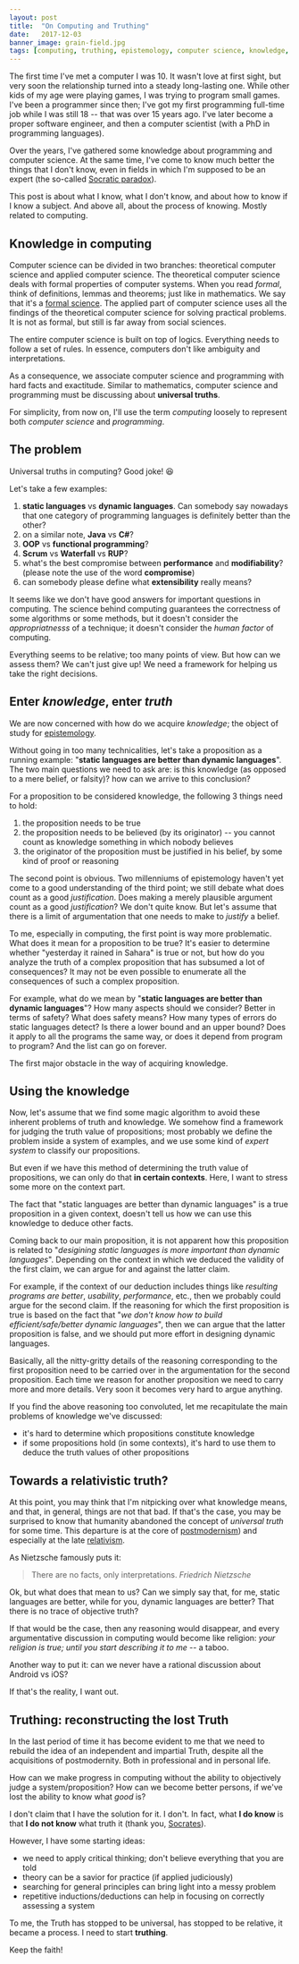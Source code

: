 ```yaml
---
layout: post
title:  "On Computing and Truthing"
date:   2017-12-03
banner_image: grain-field.jpg
tags: [computing, truthing, epistemology, computer science, knowledge, relativism]
---
```


The first time I've met a computer I was 10. It wasn't love at first sight, but very soon the relationship turned into a steady long-lasting one. While other kids of my age were playing games, I was trying to program small games. I've been a programmer since then; I've got my first programming full-time job while I was still 18 -- that was over 15 years ago. I've later become a proper software engineer, and then a computer scientist (with a PhD in programming languages).

Over the years, I've gathered some knowledge about programming and computer science. At the same time, I've come to know much better the things that I don't know, even in fields in which I'm supposed to be an expert (the so-called [Socratic paradox](http://en.wikipedia.org/wiki/I_know_that_I_know_nothing)).

This post is about what I know, what I don't know, and about how to know if I know a subject. And above all, about the process of knowing. Mostly related to computing.

## Knowledge in computing

Computer science can be divided in two branches: theoretical computer science and applied computer science. The theoretical computer science deals with formal properties of computer systems. When you read _formal_, think of definitions, lemmas and theorems; just like in mathematics. We say that it's a [formal science](http://en.wikipedia.org/wiki/Formal_science). The applied part of computer science uses all the findings of the theoretical computer science for solving practical problems. It is not as formal, but still is far away from social sciences.

The entire computer science is built on top of logics. Everything needs to follow a set of rules. In essence, computers don't like ambiguity and interpretations.

As a consequence, we associate computer science and programming with hard facts and exactitude. Similar to mathematics, computer science and programming must be discussing about **universal truths**.

For simplicity, from now on, I'll use the term _computing_ loosely to represent both _computer science_ and _programming_.


## The problem

Universal truths in computing? Good joke! :laughing:

Let's take a few examples:
1. **static languages** vs **dynamic languages**. Can somebody say nowadays that one category of programming languages is definitely better than the other?
1. on a similar note, **Java** vs **C#**?
1. **OOP** vs **functional programming**?
1. **Scrum** vs **Waterfall** vs **RUP**?
1. what's the best compromise between **performance** and **modifiability**? (please note the use of the word **compromise**)
1. can somebody please define what **extensibility** really means?

It seems like we don't have good answers for important questions in computing. The science behind computing guarantees the correctness of some algorithms or some methods, but it doesn't consider the _appropriatnesss_ of a technique; it doesn't consider the _human factor_ of computing.

Everything seems to be relative; too many points of view. But how can we assess them? We can't just give up! We need a framework for helping us take the right decisions.


## Enter _knowledge_, enter _truth_

We are now concerned with how do we acquire _knowledge_; the object of study for [epistemology](https://plato.stanford.edu/entries/epistemology/).

Without going in too many technicalities, let's take a proposition as a running example: "__static languages are better than dynamic languages__". The two main questions we need to ask are: is this knowledge (as opposed to a mere belief, or falsity)? how can we arrive to this conclusion?

For a proposition to be considered knowledge, the following 3 things need to hold:
1. the proposition needs to be true
1. the proposition needs to be believed (by its originator) -- you cannot count as knowledge something in which nobody believes
1. the originator of the proposition must be justified in his belief, by some kind of proof or reasoning

The second point is obvious. Two millenniums of epistemology haven't yet come to a good understanding of the third point; we still debate what does count as a good _justification_. Does making a merely plausible argument count as a good _justification_? We don't quite know. But let's assume that there is a limit of argumentation that one needs to make to _justify_ a belief.

To me, especially in computing, the first point is way more problematic. What does it mean for a proposition to be true? It's easier to determine whether "yesterday it rained in Sahara" is true or not, but how do you analyze the truth of a complex proposition that has subsumed a lot of consequences? It may not be even possible to enumerate all the consequences of such a complex proposition.

For example, what do we mean by "__static languages are better than dynamic languages__"? How many aspects should we consider? Better in terms of safety? What does safety means? How many types of errors do static languages detect? Is there a lower bound and an upper bound? Does it apply to all the programs the same way, or does it depend from program to program? And the list can go on forever.

The first major obstacle in the way of acquiring knowledge.

## Using the knowledge

Now, let's assume that we find some magic algorithm to avoid these inherent problems of truth and knowledge. We somehow find a framework for judging the truth value of propositions; most probably we define the problem inside a system of examples, and we use some kind of _expert system_ to classify our propositions.

But even if we have this method of determining the truth value of propositions, we can only do that **in certain contexts**. Here, I want to stress some more on the context part.

The fact that "static languages are better than dynamic languages" is a true proposition in a given context, doesn't tell us how we can use this knowledge to deduce other facts.

Coming back to our main proposition, it is not apparent how this proposition is related to "_desigining static languages is more important than dynamic languages_". Depending on the context in which we deduced the validity of the first claim, we can argue for and against the latter claim.

For example, if the context of our deduction includes things like _resulting programs are better_, _usability_, _performance_, etc., then we probably could argue for the second claim. If the reasoning for which the first proposition is true is based on the fact that "_we don't know how to build efficient/safe/better dynamic languages_", then we can argue that the latter proposition is false, and we should put more effort in designing dynamic languages.

Basically, all the nitty-gritty details of the reasoning corresponding to the first proposition need to be carried over in the argumentation for the second proposition. Each time we reason for another proposition we need to carry more and more details. Very soon it becomes very hard to argue anything.

If you find the above reasoning too convoluted, let me recapitulate the main problems of knowledge we've discussed:
* it's hard to determine which propositions constitute knowledge
* if some propositions hold (in some contexts), it's hard to use them to deduce the truth values of other propositions


## Towards a relativistic truth?

At this point, you may think that I'm nitpicking over what knowledge means, and that, in general, things are not that bad. If that's the case, you may be surprised to know that humanity abandoned the concept of _universal truth_ for some time. This departure is at the core of [postmodernism](http://en.wikipedia.org/wiki/Postmodernism)) and especially at the late [relativism](https://plato.stanford.edu/entries/relativism/).

As Nietzsche famously puts it:
> There are no facts, only interpretations. <cite>Friedrich Nietzsche</cite>

Ok, but what does that mean to us? Can we simply say that, for me, static languages are better, while for you, dynamic languages are better? That there is no trace of objective truth?

If that would be the case, then any reasoning would disappear, and every argumentative discussion in computing would become like religion: _your religion is true; until you start describing it to me_ -- a taboo.

Another way to put it: can we never have a rational discussion about Android vs iOS?

If that's the reality, I want out.

## Truthing: reconstructing the lost Truth

In the last period of time it has become evident to me that we need to rebuild the idea of an independent and impartial Truth, despite all the acquisitions of postmodernity. Both in professional and in personal life.

How can we make progress in computing without the ability to objectively judge a system/proposition? How can we become better persons, if we've lost the ability to know what _good_ is?

I don't claim that I have the solution for it. I don't. In fact, what **I do know** is that **I do not know** what truth it (thank you, [Socrates](http://en.wikipedia.org/wiki/I_know_that_I_know_nothing)).

However, I have some starting ideas:
* we need to apply critical thinking; don't believe everything that you are told
* theory can be a savior for practice (if applied judiciously)
* searching for general principles can bring light into a messy problem
* repetitive inductions/deductions can help in focusing on correctly assessing a system

To me, the Truth has stopped to be universal, has stopped to be relative, it became a process. I need to start **truthing**.

Keep the faith!
